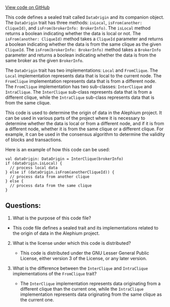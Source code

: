 [View code on GitHub](https://github.com/oxygenium/oxygenium/flow/src/main/scala/org/oxygenium/flow/model/DataOrigin.scala)

This code defines a sealed trait called `DataOrigin` and its companion object. The `DataOrigin` trait has three methods: `isLocal`, `isFrom(another: CliqueId)`, and `isFrom(brokerInfo: BrokerInfo)`. The `isLocal` method returns a boolean indicating whether the data is local or not. The `isFrom(another: CliqueId)` method takes a `CliqueId` parameter and returns a boolean indicating whether the data is from the same clique as the given `CliqueId`. The `isFrom(brokerInfo: BrokerInfo)` method takes a `BrokerInfo` parameter and returns a boolean indicating whether the data is from the same broker as the given `BrokerInfo`.

The `DataOrigin` trait has two implementations: `Local` and `FromClique`. The `Local` implementation represents data that is local to the current node. The `FromClique` implementation represents data that is from a different node. The `FromClique` implementation has two sub-classes: `InterClique` and `IntraClique`. The `InterClique` sub-class represents data that is from a different clique, while the `IntraClique` sub-class represents data that is from the same clique.

This code is used to determine the origin of data in the Alephium project. It can be used in various parts of the project where it is necessary to determine whether the data is local or from a different node, and if it is from a different node, whether it is from the same clique or a different clique. For example, it can be used in the consensus algorithm to determine the validity of blocks and transactions. 

Here is an example of how this code can be used:

```
val dataOrigin: DataOrigin = InterClique(brokerInfo)
if (dataOrigin.isLocal) {
  // process local data
} else if (dataOrigin.isFrom(anotherCliqueId)) {
  // process data from another clique
} else {
  // process data from the same clique
}
```
## Questions: 
 1. What is the purpose of this code file?
   - This code file defines a sealed trait and its implementations related to the origin of data in the Alephium project.

2. What is the license under which this code is distributed?
   - This code is distributed under the GNU Lesser General Public License, either version 3 of the License, or any later version.

3. What is the difference between the `InterClique` and `IntraClique` implementations of the `FromClique` trait?
   - The `InterClique` implementation represents data originating from a different clique than the current one, while the `IntraClique` implementation represents data originating from the same clique as the current one.